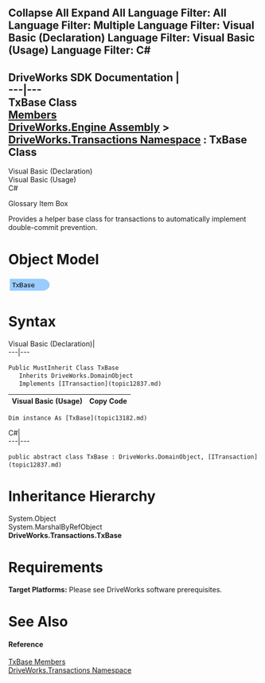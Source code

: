        

 Collapse All Expand All  Language Filter: All  Language Filter: Multiple  Language Filter: Visual Basic (Declaration) Language Filter: Visual Basic (Usage) Language Filter: C#  
---  
DriveWorks SDK Documentation  |   
---|---  
TxBase Class   
[Members](topic13183.md)   
[DriveWorks.Engine Assembly](topic2156.md) > [DriveWorks.Transactions Namespace](topic12835.md) : TxBase Class  
---  
  
Visual Basic (Declaration)    
Visual Basic (Usage)    
C# 

Glossary Item Box

Provides a helper base class for transactions to automatically implement double-commit prevention. 

# Object Model

![](dotnetdiagramimages/image718.png)

# Syntax

Visual Basic (Declaration)|   
---|---  
      
    
    Public MustInherit Class TxBase 
       Inherits DriveWorks.DomainObject
       Implements [ITransaction](topic12837.md)   
  
Visual Basic (Usage)| Copy Code  
---|---  
      
    
    Dim instance As [TxBase](topic13182.md)  
  
C#|   
---|---  
      
    
    public abstract class TxBase : DriveWorks.DomainObject, [ITransaction](topic12837.md)    
  
# Inheritance Hierarchy

System.Object  
System.MarshalByRefObject  
**DriveWorks.Transactions.TxBase**  


# Requirements

**Target Platforms:** Please see DriveWorks software prerequisites.

# See Also

#### Reference

[TxBase Members](topic13183.md)   
[DriveWorks.Transactions Namespace](topic12835.md)


